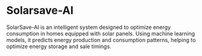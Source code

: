 # Solarsave-AI
SolarSave-AI is an intelligent system designed to optimize energy consumption in homes equipped with solar panels. Using machine learning models, it predicts energy production and consumption patterns, helping to optimize energy storage and sale timings.
